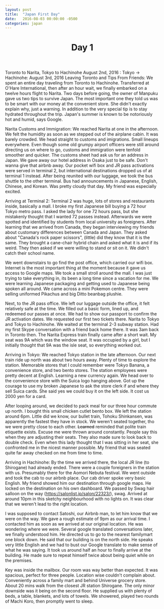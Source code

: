 ```yaml
---
layout: post
title:  "Japan First Day"
date:   2016-08-03 00:00:00 -0500
categories: japan
---
```

<header>
	<h1>
		Day 1
	</h1>
</header>

Toronto to Narita, Tokyo to Hachinohe
August 2nd, 2016 : Tokyo -> Hachinohe: August 3rd, 2016
Leaving Toronto and Tips From Friends:
We spent an entire day traveling from Toronto to Hachinohe. Transferred at O'Hare International, then after an hour wait, we finally embarked on a twelve hours flight to Narita. Two days before going, the owner of Manpuku gave us two tips to survive Japan. The most important one they told us was to be smart with our money at the convenient store. She didn't exactly explain why, just a warning. In addition to the very special tip is to stay hydrated throughout the trip. Japan's summer is known to be notoriously hot and humid, says Google. 

Narita Customs and Immigration:
We reached Narita at one in the afternoon. We felt the humidity as soon as we stepped out of the airplane cabin. It was barely crowded. We head straight to customs and imigrations. Small lineups everywhere. Even though some old grumpy airport officers were still around directing us on where to go, customs and immigration were tenfold smoother and quicker. The customs sheet had ask us for an address in Japan. We gave away our hotel address in Osaka just to be safe. Don't wanna give that airbnb away. Our pocket wifi box and JR pass activations were served in terminal 2, but international destinations dropped us of at terminal 1 instead. After being reunited with our luggage, we took the bus shuttle to the other terminal. Bus had announcements in Japanese, English, Chinese, and Korean. Was pretty cloudy that day. My friend was especially excited.

Arriving at Terminal 2:
Terminal 2 was huge, lots of stores and restaurants inside, basically a mall. I broke my first Japanese bill buying a 72 hour Tokyo metro pass. I asked the lady for one 72 hours pass, but she mistakenly thought that I wanted 72 passes instead. Afterwards we were spotted and identified by students from local university as foreigners. After learning that we arrived from Canada, they began interviewing my friends about customary differences between Canada and Japan. They asked about "Canada's rock paper scissors", (little) did they know that it is the same. They brought a cane-chair hybrid chain and asked what it is and if its weird. They then asked if we were willing to stand or sit on it. We didn't catch their school name.

We went downstairs to go find the post office, which carried our wifi box. Internet is the most important thing at the moment because it gave us access to Google maps. We took a small stroll around the mall. I was just trying to take everything in, its been a long time since a vacation for me. We were learning Japanese packaging and getting used to Japanese being spoken all around. We came across a mini Pokemon centre. They were selling uniformed Pikachus and big Ditto beanbag plushie. 

Next, to the JR pass office. We left our luggage outside the office, it felt relatively safe at the time. We filled out a basic form, lined up, and redeemed our passes at once. We had to show our passport to confirm the JR activation dates. We requested our first two tickets there. Narita to Tokyo and Tokyo to Hachinohe. We waited at the terminal 2-3 subway station. Had my first Skype conversation with a friend back home there. It was 3am back in Toronto then. The Narita Express train finally came after a short wait. My seat was 9A which was the window seat. It was occupied by a girl, but I initially thought that 9A was the isle seat, so everything worked out. 

Arriving in Tokyo:
We reached Tokyo station in the late afternoon. Our next train ride up north was about two hours away. Plenty of time to explore the station. Memorable stores that I could remember were Tokyo Banana, a convenience store, and two bento stores. The station employees were pretty decent at English. Learning a new currency again. We head over to the convenience store with the Suica logo hanging above. Got up the courage to use my broken Japanese to ask the store clerk if and where they sell Suica cards. She said yes we could buy it on the left side. It cost us 2000 yen for a card. 

After looping around, we decided to pack meal for our three hour commute up north. I bought this small chicken cutlet bento box. We left the station around 6pm. Little did we know, our bullet train, Tohoku Shinkansen, was apparently the fastest they have in stock. We weren't seated together, tho we were pretty close to each other. <strike>Learned</strike> reminded that polite train etiquette exists. Excuse me were thrown around constantly. People say this when they are adjusting their seats. They also made sure to look back to double check. Even when this lady thought that I was sitting in her seat, she confronted me in the nicest manner possible. My friend that was seated quite far away checked on me from time to time. 

Arriving in Hachinohe:
By the time we arrived there, the local JR line (to Shirogane) had already ended. There were a couple foreigners in the station with us. Presumably there for the Aomori Nebuta festival. We went outside and took the cab to our airbnb place. Our cab driver spoke very basic English. My friend showed him our destination through google maps. He locked on the destination on his own dashboard. We passed by Swag hair salloon on the way (https://salonlist.jp/salon/22323/), swag. Arrived at around 10pm in this sketchy neighbourhood with no lights on. It was clear that we weren't lead to the right location. 

I was supposed to contact Satoshi, our Airbnb man, to let him know that we were on the way. We gave a rough estimate of 9pm as our arrival time. I contacted him as soon as we arrived at our original location. He was wondering where we were. Several google translated conversations later, we finally understood him. He directed us to go to the nearest familymart one block down. He said that our building is on the north side. He speaks very little English and we had to bust our Google translate to make sense of what he was saying. It took us around half an hour to finally arrive at the building. He made sure to repeat himself twice about being quiet while on the premises. 

Key was inside the mailbox. Our room was way better than expected. It was spacious, perfect for three people. Location wise couldn't complain about. Conveniently across a family mart and behind Universe grocery store. About 20 mins walk from the closest JR station Shirogane. The only minor downside was it being on the second floor. He supplied us with plenty of beds, a table, blankets, and lots of towels. We showered, played two rounds of Machi Koro, then promptly went to sleep.